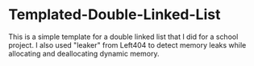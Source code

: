 # Templated-Double-Linked-List
This is a simple template for a double linked list that I did for a school project.
I also used "leaker" from Left404 to detect memory leaks while allocating and deallocating dynamic memory.
